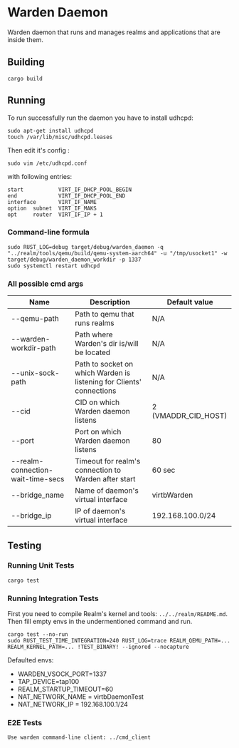 # Warden Daemon

Warden daemon that runs and manages realms and applications that are inside them.

## Building

    cargo build

## Running

To run successfully run the daemon you have to install udhcpd:

    sudo apt-get install udhcpd
    touch /var/lib/misc/udhcpd.leases


Then edit it's config :

    sudo vim /etc/udhcpd.conf

with following entries:

    start           VIRT_IF_DHCP_POOL_BEGIN
    end             VIRT_IF_DHCP_POOL_END
    interface       VIRT_IF_NAME
    option  subnet  VIRT_IF_MAKS
    opt     router  VIRT_IF_IP + 1


### Command-line formula

    sudo RUST_LOG=debug target/debug/warden_daemon -q "../realm/tools/qemu/build/qemu-system-aarch64" -u "/tmp/usocket1" -w target/debug/warden_daemon_workdir -p 1337
    sudo systemctl restart udhcpd


### All possible cmd args

| Name | Description | Default value |
|-|-|-|
|--qemu-path | Path to qemu that runs realms | N/A|
|--warden-workdir-path | Path where Warden's dir is/will be located | N/A|
|--unix-sock-path | Path to socket on which Warden is listening for Clients' connections | N/A|
|--cid| CID on which Warden daemon listens | 2 (VMADDR_CID_HOST)|
|--port| Port on which Warden daemon listens | 80|
|--realm-connection-wait-time-secs | Timeout for realm's connection to Warden after start | 60 sec|
|--bridge_name| Name of daemon's virtual interface | virtbWarden|
|--bridge_ip| IP of daemon's virtual interface | 192.168.100.0/24|

## Testing

### Running Unit Tests

    cargo test

### Running Integration Tests
First you need to compile Realm's kernel and tools: `../../realm/README.md`.
Then fill empty envs in the undermentioned command and run.

    cargo test --no-run
    sudo RUST_TEST_TIME_INTEGRATION=240 RUST_LOG=trace REALM_QEMU_PATH=... REALM_KERNEL_PATH=... !TEST_BINARY! --ignored --nocapture

Defaulted envs:

- WARDEN_VSOCK_PORT=1337
- TAP_DEVICE=tap100
- REALM_STARTUP_TIMEOUT=60
- NAT_NETWORK_NAME = virtbDaemonTest
- NAT_NETWORK_IP = 192.168.100.1/24

### E2E Tests

    Use warden command-line client: ../cmd_client